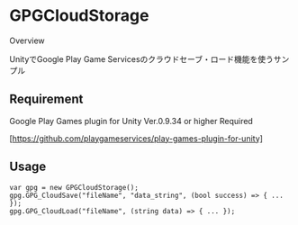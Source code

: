 # GPGCloudStorage

Overview

UnityでGoogle Play Game Servicesのクラウドセーブ・ロード機能を使うサンプル

## Requirement

Google Play Games plugin for Unity  Ver.0.9.34 or higher Required

[https://github.com/playgameservices/play-games-plugin-for-unity]

## Usage

```
var gpg = new GPGCloudStorage();
gpg.GPG_CloudSave("fileName", "data_string", (bool success) => { ... });
gpg.GPG_CloudLoad("fileName", (string data) => { ... });
```

